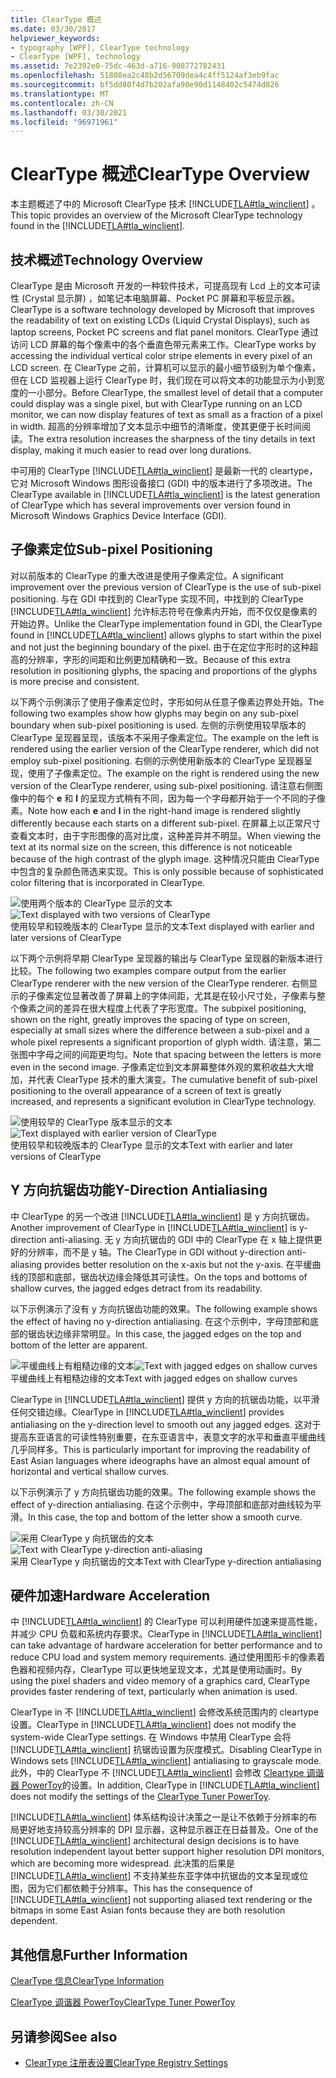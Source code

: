 ```yaml
---
title: ClearType 概述
ms.date: 03/30/2017
helpviewer_keywords:
- typography [WPF], ClearType technology
- ClearType [WPF], technology
ms.assetid: 7e2392e0-75dc-463d-a716-908772782431
ms.openlocfilehash: 51808ea2c48b2d56709dea4c4ff5124af3eb9fac
ms.sourcegitcommit: bf5dd80f4d7b202afa90e90d1148402c5474d826
ms.translationtype: MT
ms.contentlocale: zh-CN
ms.lasthandoff: 03/30/2021
ms.locfileid: "96971961"
---
```

# <a name="cleartype-overview"></a><span data-ttu-id="4f0d0-102">ClearType 概述</span><span class="sxs-lookup"><span data-stu-id="4f0d0-102">ClearType Overview</span></span>
<span data-ttu-id="4f0d0-103">本主题概述了中的 Microsoft ClearType 技术 [!INCLUDE[TLA#tla_winclient](../../../includes/tlasharptla-winclient-md.md)] 。</span><span class="sxs-lookup"><span data-stu-id="4f0d0-103">This topic provides an overview of the Microsoft ClearType technology found in the [!INCLUDE[TLA#tla_winclient](../../../includes/tlasharptla-winclient-md.md)].</span></span>  

<a name="overview"></a>
## <a name="technology-overview"></a><span data-ttu-id="4f0d0-104">技术概述</span><span class="sxs-lookup"><span data-stu-id="4f0d0-104">Technology Overview</span></span>  
 <span data-ttu-id="4f0d0-105">ClearType 是由 Microsoft 开发的一种软件技术，可提高现有 Lcd 上的文本可读性 (Crystal 显示屏) ，如笔记本电脑屏幕、Pocket PC 屏幕和平板显示器。</span><span class="sxs-lookup"><span data-stu-id="4f0d0-105">ClearType is a software technology developed by Microsoft that improves the readability of text on existing LCDs (Liquid Crystal Displays), such as laptop screens, Pocket PC screens and flat panel monitors.</span></span>  <span data-ttu-id="4f0d0-106">ClearType 通过访问 LCD 屏幕的每个像素中的各个垂直色带元素来工作。</span><span class="sxs-lookup"><span data-stu-id="4f0d0-106">ClearType works by accessing the individual vertical color stripe elements in every pixel of an LCD screen.</span></span> <span data-ttu-id="4f0d0-107">在 ClearType 之前，计算机可以显示的最小细节级别为单个像素，但在 LCD 监视器上运行 ClearType 时，我们现在可以将文本的功能显示为小到宽度的一小部分。</span><span class="sxs-lookup"><span data-stu-id="4f0d0-107">Before ClearType, the smallest level of detail that a computer could display was a single pixel, but with ClearType running on an LCD monitor, we can now display features of text as small as a fraction of a pixel in width.</span></span> <span data-ttu-id="4f0d0-108">超高的分辨率增加了文本显示中细节的清晰度，使其更便于长时间阅读。</span><span class="sxs-lookup"><span data-stu-id="4f0d0-108">The extra resolution increases the sharpness of the tiny details in text display, making it much easier to read over long durations.</span></span>  
  
 <span data-ttu-id="4f0d0-109">中可用的 ClearType [!INCLUDE[TLA#tla_winclient](../../../includes/tlasharptla-winclient-md.md)] 是最新一代的 cleartype，它对 Microsoft Windows 图形设备接口 (GDI) 中的版本进行了多项改进。</span><span class="sxs-lookup"><span data-stu-id="4f0d0-109">The ClearType available in [!INCLUDE[TLA#tla_winclient](../../../includes/tlasharptla-winclient-md.md)] is the latest generation of ClearType which has several improvements over version found in Microsoft Windows Graphics Device Interface (GDI).</span></span>  
  
<a name="sub-pixel_positioning"></a>
## <a name="sub-pixel-positioning"></a><span data-ttu-id="4f0d0-110">子像素定位</span><span class="sxs-lookup"><span data-stu-id="4f0d0-110">Sub-pixel Positioning</span></span>  
 <span data-ttu-id="4f0d0-111">对以前版本的 ClearType 的重大改进是使用子像素定位。</span><span class="sxs-lookup"><span data-stu-id="4f0d0-111">A significant improvement over the previous version of ClearType is the use of sub-pixel positioning.</span></span> <span data-ttu-id="4f0d0-112">与在 GDI 中找到的 ClearType 实现不同，中找到的 ClearType [!INCLUDE[TLA#tla_winclient](../../../includes/tlasharptla-winclient-md.md)] 允许标志符号在像素内开始，而不仅仅是像素的开始边界。</span><span class="sxs-lookup"><span data-stu-id="4f0d0-112">Unlike the ClearType implementation found in GDI, the ClearType found in [!INCLUDE[TLA#tla_winclient](../../../includes/tlasharptla-winclient-md.md)] allows glyphs to start within the pixel and not just the beginning boundary of the pixel.</span></span> <span data-ttu-id="4f0d0-113">由于在定位字形时的这种超高的分辨率，字形的间距和比例更加精确和一致。</span><span class="sxs-lookup"><span data-stu-id="4f0d0-113">Because of this extra resolution in positioning glyphs, the spacing and proportions of the glyphs is more precise and consistent.</span></span>  
  
 <span data-ttu-id="4f0d0-114">以下两个示例演示了使用子像素定位时，字形如何从任意子像素边界处开始。</span><span class="sxs-lookup"><span data-stu-id="4f0d0-114">The following two examples show how glyphs may begin on any sub-pixel boundary when sub-pixel positioning is used.</span></span> <span data-ttu-id="4f0d0-115">左侧的示例使用较早版本的 ClearType 呈现器呈现，该版本不采用子像素定位。</span><span class="sxs-lookup"><span data-stu-id="4f0d0-115">The example on the left is rendered using the earlier version of the ClearType renderer, which did not employ sub-pixel positioning.</span></span> <span data-ttu-id="4f0d0-116">右侧的示例使用新版本的 ClearType 呈现器呈现，使用了子像素定位。</span><span class="sxs-lookup"><span data-stu-id="4f0d0-116">The example on the right is rendered using the new version of the ClearType renderer, using sub-pixel positioning.</span></span> <span data-ttu-id="4f0d0-117">请注意右侧图像中的每个 **e** 和 **l** 的呈现方式稍有不同，因为每一个字母都开始于一个不同的子像素。</span><span class="sxs-lookup"><span data-stu-id="4f0d0-117">Note how each **e** and **l** in the right-hand image is rendered slightly differently because each starts on a different sub-pixel.</span></span> <span data-ttu-id="4f0d0-118">在屏幕上以正常尺寸查看文本时，由于字形图像的高对比度，这种差异并不明显。</span><span class="sxs-lookup"><span data-stu-id="4f0d0-118">When viewing the text at its normal size on the screen, this difference is not noticeable because of the high contrast of the glyph image.</span></span> <span data-ttu-id="4f0d0-119">这种情况只能由 ClearType 中包含的复杂颜色筛选来实现。</span><span class="sxs-lookup"><span data-stu-id="4f0d0-119">This is only possible because of sophisticated color filtering that is incorporated in ClearType.</span></span>  
  
 <span data-ttu-id="4f0d0-120">![使用两个版本的 ClearType 显示的文本](./media/wcpsdk-mmgraphics-text-cleartype-overview-01.png "wcpsdk_mmgraphics_text_cleartype_overview_01")</span><span class="sxs-lookup"><span data-stu-id="4f0d0-120">![Text displayed with two versions of ClearType](./media/wcpsdk-mmgraphics-text-cleartype-overview-01.png "wcpsdk_mmgraphics_text_cleartype_overview_01")</span></span>  
<span data-ttu-id="4f0d0-121">使用较早和较晚版本的 ClearType 显示的文本</span><span class="sxs-lookup"><span data-stu-id="4f0d0-121">Text displayed with earlier and later versions of ClearType</span></span>  
  
 <span data-ttu-id="4f0d0-122">以下两个示例将早期 ClearType 呈现器的输出与 ClearType 呈现器的新版本进行比较。</span><span class="sxs-lookup"><span data-stu-id="4f0d0-122">The following two examples compare output from the earlier ClearType renderer with the new version of the ClearType renderer.</span></span> <span data-ttu-id="4f0d0-123">右侧显示的子像素定位显著改善了屏幕上的字体间距，尤其是在较小尺寸处，子像素与整个像素之间的差异在很大程度上代表了字形宽度。</span><span class="sxs-lookup"><span data-stu-id="4f0d0-123">The subpixel positioning, shown on the right, greatly improves the spacing of type on screen, especially at small sizes where the difference between a sub-pixel and a whole pixel represents a significant proportion of glyph width.</span></span> <span data-ttu-id="4f0d0-124">请注意，第二张图中字母之间的间距更均匀。</span><span class="sxs-lookup"><span data-stu-id="4f0d0-124">Note that spacing between the letters is more even in the second image.</span></span> <span data-ttu-id="4f0d0-125">子像素定位到文本屏幕整体外观的累积收益大大增加，并代表 ClearType 技术的重大演变。</span><span class="sxs-lookup"><span data-stu-id="4f0d0-125">The cumulative benefit of sub-pixel positioning to the overall appearance of a screen of text is greatly increased, and represents a significant evolution in ClearType technology.</span></span>  
  
 <span data-ttu-id="4f0d0-126">![使用较早的 ClearType 版本显示的文本](./media/wcpsdk-mmgraphics-text-cleartype-overview-02.png "wcpsdk_mmgraphics_text_cleartype_overview_02")</span><span class="sxs-lookup"><span data-stu-id="4f0d0-126">![Text displayed with earlier version of ClearType](./media/wcpsdk-mmgraphics-text-cleartype-overview-02.png "wcpsdk_mmgraphics_text_cleartype_overview_02")</span></span>  
<span data-ttu-id="4f0d0-127">使用较早和较晚版本的 ClearType 显示的文本</span><span class="sxs-lookup"><span data-stu-id="4f0d0-127">Text with earlier and later versions of ClearType</span></span>  
  
<a name="y-direction_antialiasing"></a>
## <a name="y-direction-antialiasing"></a><span data-ttu-id="4f0d0-128">Y 方向抗锯齿功能</span><span class="sxs-lookup"><span data-stu-id="4f0d0-128">Y-Direction Antialiasing</span></span>  
 <span data-ttu-id="4f0d0-129">中 ClearType 的另一个改进 [!INCLUDE[TLA#tla_winclient](../../../includes/tlasharptla-winclient-md.md)] 是 y 方向抗锯齿。</span><span class="sxs-lookup"><span data-stu-id="4f0d0-129">Another improvement of ClearType in [!INCLUDE[TLA#tla_winclient](../../../includes/tlasharptla-winclient-md.md)] is y-direction anti-aliasing.</span></span> <span data-ttu-id="4f0d0-130">无 y 方向抗锯齿的 GDI 中的 ClearType 在 x 轴上提供更好的分辨率，而不是 y 轴。</span><span class="sxs-lookup"><span data-stu-id="4f0d0-130">The ClearType in GDI without y-direction anti-aliasing provides better resolution on the x-axis but not the y-axis.</span></span> <span data-ttu-id="4f0d0-131">在平缓曲线的顶部和底部，锯齿状边缘会降低其可读性。</span><span class="sxs-lookup"><span data-stu-id="4f0d0-131">On the tops and bottoms of shallow curves, the jagged edges detract from its readability.</span></span>  
  
 <span data-ttu-id="4f0d0-132">以下示例演示了没有 y 方向抗锯齿功能的效果。</span><span class="sxs-lookup"><span data-stu-id="4f0d0-132">The following example shows the effect of having no y-direction antialiasing.</span></span> <span data-ttu-id="4f0d0-133">在这个示例中，字母顶部和底部的锯齿状边缘非常明显。</span><span class="sxs-lookup"><span data-stu-id="4f0d0-133">In this case, the jagged edges on the top and bottom of the letter are apparent.</span></span>  
  
 <span data-ttu-id="4f0d0-134">![平缓曲线上有粗糙边缘的文本](./media/wcpsdk-mmgraphics-text-cleartype-overview-03.png "wcpsdk_mmgraphics_text_cleartype_overview_03")</span><span class="sxs-lookup"><span data-stu-id="4f0d0-134">![Text with jagged edges on shallow curves](./media/wcpsdk-mmgraphics-text-cleartype-overview-03.png "wcpsdk_mmgraphics_text_cleartype_overview_03")</span></span>  
<span data-ttu-id="4f0d0-135">平缓曲线上有粗糙边缘的文本</span><span class="sxs-lookup"><span data-stu-id="4f0d0-135">Text with jagged edges on shallow curves</span></span>  
  
 <span data-ttu-id="4f0d0-136">ClearType in [!INCLUDE[TLA#tla_winclient](../../../includes/tlasharptla-winclient-md.md)] 提供 y 方向的抗锯齿功能，以平滑任何交错边缘。</span><span class="sxs-lookup"><span data-stu-id="4f0d0-136">ClearType in [!INCLUDE[TLA#tla_winclient](../../../includes/tlasharptla-winclient-md.md)] provides antialiasing on the y-direction level to smooth out any jagged edges.</span></span> <span data-ttu-id="4f0d0-137">这对于提高东亚语言的可读性特别重要，在东亚语言中，表意文字的水平和垂直平缓曲线几乎同样多。</span><span class="sxs-lookup"><span data-stu-id="4f0d0-137">This is particularly important for improving the readability of East Asian languages where ideographs have an almost equal amount of horizontal and vertical shallow curves.</span></span>  
  
 <span data-ttu-id="4f0d0-138">以下示例演示了 y 方向抗锯齿功能的效果。</span><span class="sxs-lookup"><span data-stu-id="4f0d0-138">The following example shows the effect of y-direction antialiasing.</span></span> <span data-ttu-id="4f0d0-139">在这个示例中，字母顶部和底部对曲线较为平滑。</span><span class="sxs-lookup"><span data-stu-id="4f0d0-139">In this case, the top and bottom of the letter show a smooth curve.</span></span>  
  
 <span data-ttu-id="4f0d0-140">![采用 ClearType y 向抗锯齿的文本](./media/wcpsdk-mmgraphics-text-cleartype-overview-04.png "wcpsdk_mmgraphics_text_cleartype_overview_04")</span><span class="sxs-lookup"><span data-stu-id="4f0d0-140">![Text with ClearType y&#45;direction anti&#45;aliasing](./media/wcpsdk-mmgraphics-text-cleartype-overview-04.png "wcpsdk_mmgraphics_text_cleartype_overview_04")</span></span>  
<span data-ttu-id="4f0d0-141">采用 ClearType y 向抗锯齿的文本</span><span class="sxs-lookup"><span data-stu-id="4f0d0-141">Text with ClearType y-direction antialiasing</span></span>  
  
<a name="hardware_acceleration"></a>
## <a name="hardware-acceleration"></a><span data-ttu-id="4f0d0-142">硬件加速</span><span class="sxs-lookup"><span data-stu-id="4f0d0-142">Hardware Acceleration</span></span>  
 <span data-ttu-id="4f0d0-143">中 [!INCLUDE[TLA#tla_winclient](../../../includes/tlasharptla-winclient-md.md)] 的 ClearType 可以利用硬件加速来提高性能，并减少 CPU 负载和系统内存要求。</span><span class="sxs-lookup"><span data-stu-id="4f0d0-143">ClearType in [!INCLUDE[TLA#tla_winclient](../../../includes/tlasharptla-winclient-md.md)] can take advantage of hardware acceleration for better performance and to reduce CPU load and system memory requirements.</span></span> <span data-ttu-id="4f0d0-144">通过使用图形卡的像素着色器和视频内存，ClearType 可以更快地呈现文本，尤其是使用动画时。</span><span class="sxs-lookup"><span data-stu-id="4f0d0-144">By using the pixel shaders and video memory of a graphics card, ClearType provides faster rendering of text, particularly when animation is used.</span></span>  
  
 <span data-ttu-id="4f0d0-145">ClearType in 不 [!INCLUDE[TLA#tla_winclient](../../../includes/tlasharptla-winclient-md.md)] 会修改系统范围内的 cleartype 设置。</span><span class="sxs-lookup"><span data-stu-id="4f0d0-145">ClearType in [!INCLUDE[TLA#tla_winclient](../../../includes/tlasharptla-winclient-md.md)] does not modify the system-wide ClearType settings.</span></span> <span data-ttu-id="4f0d0-146">在 Windows 中禁用 ClearType 会将 [!INCLUDE[TLA#tla_winclient](../../../includes/tlasharptla-winclient-md.md)] 抗锯齿设置为灰度模式。</span><span class="sxs-lookup"><span data-stu-id="4f0d0-146">Disabling ClearType in Windows sets [!INCLUDE[TLA#tla_winclient](../../../includes/tlasharptla-winclient-md.md)] antialiasing to grayscale mode.</span></span> <span data-ttu-id="4f0d0-147">此外，中的 ClearType 不 [!INCLUDE[TLA#tla_winclient](../../../includes/tlasharptla-winclient-md.md)] 会修改 [Cleartype 调谐器 PowerToy](https://www.microsoft.com/typography/ClearTypePowerToy.mspx)的设置。</span><span class="sxs-lookup"><span data-stu-id="4f0d0-147">In addition, ClearType in [!INCLUDE[TLA#tla_winclient](../../../includes/tlasharptla-winclient-md.md)] does not modify the settings of the [ClearType Tuner PowerToy](https://www.microsoft.com/typography/ClearTypePowerToy.mspx).</span></span>  
  
 <span data-ttu-id="4f0d0-148">[!INCLUDE[TLA#tla_winclient](../../../includes/tlasharptla-winclient-md.md)] 体系结构设计决策之一是让不依赖于分辨率的布局更好地支持较高分辨率的 DPI 显示器，这种显示器正在日益普及。</span><span class="sxs-lookup"><span data-stu-id="4f0d0-148">One of the [!INCLUDE[TLA#tla_winclient](../../../includes/tlasharptla-winclient-md.md)] architectural design decisions is to have resolution independent layout better support higher resolution DPI monitors, which are becoming more widespread.</span></span> <span data-ttu-id="4f0d0-149">此决策的后果是 [!INCLUDE[TLA#tla_winclient](../../../includes/tlasharptla-winclient-md.md)] 不支持某些东亚字体中抗锯齿的文本呈现或位图，因为它们都依赖于分辨率。</span><span class="sxs-lookup"><span data-stu-id="4f0d0-149">This has the consequence of [!INCLUDE[TLA#tla_winclient](../../../includes/tlasharptla-winclient-md.md)] not supporting aliased text rendering or the bitmaps in some East Asian fonts because they are both resolution dependent.</span></span>  
  
<a name="further_information"></a>
## <a name="further-information"></a><span data-ttu-id="4f0d0-150">其他信息</span><span class="sxs-lookup"><span data-stu-id="4f0d0-150">Further Information</span></span>  
 [<span data-ttu-id="4f0d0-151">ClearType 信息</span><span class="sxs-lookup"><span data-stu-id="4f0d0-151">ClearType Information</span></span>](https://www.microsoft.com/typography/ClearTypeInfo.mspx)  
  
 [<span data-ttu-id="4f0d0-152">ClearType 调谐器 PowerToy</span><span class="sxs-lookup"><span data-stu-id="4f0d0-152">ClearType Tuner PowerToy</span></span>](https://www.microsoft.com/typography/ClearTypePowerToy.mspx)  
  
## <a name="see-also"></a><span data-ttu-id="4f0d0-153">另请参阅</span><span class="sxs-lookup"><span data-stu-id="4f0d0-153">See also</span></span>

- [<span data-ttu-id="4f0d0-154">ClearType 注册表设置</span><span class="sxs-lookup"><span data-stu-id="4f0d0-154">ClearType Registry Settings</span></span>](cleartype-registry-settings.md)
